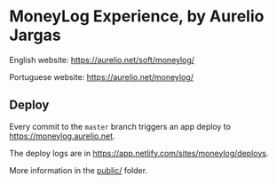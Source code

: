 # MoneyLog Experience, by Aurelio Jargas

English website: https://aurelio.net/soft/moneylog/

Portuguese website: https://aurelio.net/moneylog/


## Deploy

Every commit to the `master` branch triggers an app deploy to https://moneylog.aurelio.net.

The deploy logs are in https://app.netlify.com/sites/moneylog/deploys.

More information in the [public/](https://github.com/aureliojargas/moneylog/blob/master/public/) folder.
